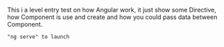 This i a level entry test on how Angular work, it just show some Directive, how Component is use and create and how you could pass data between Component.

```
"ng serve" to launch
```
